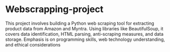 # Webscrapping-project
This project involves building a Python web scraping tool for extracting product data from Amazon and Myntra. Using libraries like BeautifulSoup, it covers data identification, HTML parsing, anti-scraping measures, and data storage. Emphasis is on programming skills, web technology understanding, and ethical considerations
